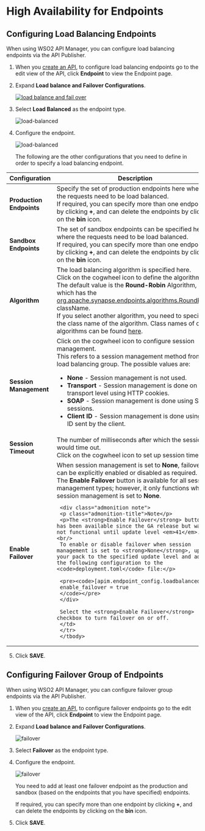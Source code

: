 # High Availability for Endpoints

## Configuring Load Balancing Endpoints

When using WSO2 API Manager, you can configure load balancing endpoints via the API Publisher.

1. When you [create an API]({{base_path}}/design/create-api/create-rest-api/create-a-rest-api), to configure load balancing endpoints go to the edit view of the API, click **Endpoint** to view the Endpoint page.

2. Expand **Load balance and Failover Configurations**.

     [![load balance and fail over]({{base_path}}/assets/img/learn/load-balance-and-fail-over.png)]({{base_path}}/assets/img/learn/load-balance-and-fail-over.png)

3. Select **Load Balanced** as the endpoint type.

     ![load-balanced]({{base_path}}/assets/img/learn/load-balanced-configurations.png)

4. Configure the endpoint.

    ![load-balanced]({{base_path}}/assets/img/learn/load-balanced-configured.png)
    
    The following are the other configurations that you need to define in order to specify a load balancing endpoint.
<table>
     <thead>
     <tr>
     <th width="20%"><b>Configuration</b></th>
     <th width="80%"><b>Description</b></th>
     </tr>
     </thead>
     <tbody>
     <tr>
     <td><b>Production Endpoints</b></td>
     <td>
     Specify the set of production endpoints here where the requests need to be load balanced.<br/>
     If required, you can specify more than one endpoint by clicking <strong>+</strong>, and can delete the endpoints by clicking on the <strong>bin</strong> icon.
     </td>
     </tr>
     <tr>
     <td><b>Sandbox Endpoints</b></td>
     <td>
     The set of sandbox endpoints can be specified here where the requests need to be load balanced.<br/>
     If required, you can specify more than one endpoint by clicking <strong>+</strong>, and can delete the endpoints by clicking on the <strong>bin</strong> icon.
     </td>
     </tr>
     <tr>
     <td><b>Algorithm</b></td>
     <td>
     The load balancing algorithm is specified here.<br/>
     Click on the cogwheel icon to define the algorithm.<br/>
     The default value is the <strong>Round-Robin</strong> Algorithm, which has the <a href="https://synapse.apache.org/apidocs/org/apache/synapse/endpoints/algorithms/RoundRobin.html">org.apache.synapse.endpoints.algorithms.RoundRobin</a> className.<br/>
     If you select another algorithm, you need to specify the class name of the algorithm. Class names of other algorithms can be found <a href="https://synapse.apache.org/apidocs/org/apache/synapse/endpoints/algorithms/package-summary.html">here</a>.
     </td>
     </tr>
     <tr>
     <td><b>Session Management</b></td>
     <td>
     Click on the cogwheel icon to configure session management.<br/>
     This refers to a session management method from the load balancing group. The possible values are:
     <ul>
     <li><strong>None</strong> - Session management is not used.</li>
     <li><strong>Transport</strong> - Session management is done on the transport level using HTTP cookies.</li>
     <li><strong>SOAP</strong> - Session management is done using SOAP sessions.</li>
     <li><strong>Client ID</strong> - Session management is done using an ID sent by the client.</li>
     </ul>
     </td>
     </tr>
     <tr>
     <td><b>Session Timeout</b></td>
     <td>
     The number of milliseconds after which the session would time out.<br/>
     Click on the cogwheel icon to set up session timeout.
     </td>
     </tr>
     <tr>
     <td><b>Enable Failover</b></td>
     <td>
     When session management is set to <strong>None</strong>, failover can be explicitly enabled or disabled as required.<br/>
     The <strong>Enable Failover</strong> button is available for all session management types; however, it only functions when session management is set to <strong>None</strong>.

     <div class="admonition note">
     <p class="admonition-title">Note</p>
     <p>The <strong>Enable Failover</strong> button has been available since the GA release but was not functional until update level <em>41</em>.<br/>
     To enable or disable failover when session management is set to <strong>None</strong>, update your pack to the specified update level and add the following configuration to the <code>deployment.toml</code> file:</p>

     <pre><code>[apim.endpoint_config.loadbalanced]
     enable_failover = true
     </code></pre>
     </div>

     Select the <strong>Enable Failover</strong> checkbox to turn failover on or off.
     </td>
     </tr>
     </tbody>
</table>
    
5. Click **SAVE**.

## Configuring Failover Group of Endpoints
When using WSO2 API Manager, you can configure failover group endpoints via the API Publisher.

1. When you [create an API]({{base_path}}/design/create-api/create-rest-api/create-a-rest-api), to configure failover endpoints go to the edit view of the API, click **Endpoint** to view the Endpoint page.

2. Expand **Load balance and Failover Configurations**.

     ![failover]({{base_path}}/assets/img/learn/failover.png)

3. Select **Failover** as the endpoint type.

4. Configure the endpoint.

     ![failover]({{base_path}}/assets/img/learn/failover-configured.png)
     
     You need to add at least one failover endpoint as the production and sandbox (based on the endpoints that you have specified) endpoints. 
     
     If required, you can specify more than one endpoint by clicking <strong>+</strong>, and can delete the endpoints by clicking on the <strong>bin</strong> icon.
     
     

5. Click **SAVE**.
